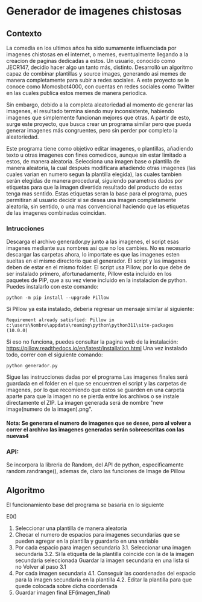 # Generador de imagenes chistosas
## Contexto

La comedia en los ultimos años ha sido sumamente influenciada por imagenes chistosas en el internet, o memes, eventualmente llegando a la creacion de paginas dedicadas a estos.  Un usuario, conocido como JECR147, decidio hacer algo un tanto más, distinto. Desarrolló un algoritmo capaz de combinar plantillas y source images, generando asi memes de manera completamente para subir a redes sociales. A este proyecto se le conoce como Momosbot4000, con cuentas en redes sociales como Twitter en las cuales publica estos memes de manera periodica.

Sin embargo, debido a la completa aleatoriedad al momento de generar las imagenes, el resultado termina siendo muy inconsistente, habiendo imagenes que simplemente funcionan mejores que otras. A partir de esto, surge este proyecto, que busca crear un programa similar pero que pueda generar imagenes más congruentes, pero sin perder por completo la aleatoriedad.

Este programa tiene como objetivo editar imagenes, o plantillas, añadiendo texto u otras imagenes con fines comedicos, aunque sin estar limitado a estos, de manera aleatoria. Selecciona una imagen base o plantilla de manera aleatoria, la cual después modificara añadiendo otras imagenes (las cuales varian en numero segun la plantilla elegida), las cuales tambien serán elegidas de manera procedural, siguiendo parametros dados por etiquetas para que la imagen divertida resultado del producto de estas tenga mas sentido. Estas etiquetas seran la base para el programa, pues permitiran al usuario decidir si se desea una imagen completamente aleatoria, sin sentido, o una mas convencional haciendo que las etiquetas de las imagenes combinadas coincidan.

### Intrucciones
Descarga el archivo generador.py junto a las imagenes, el script esas imagenes mediante sus nombres asi que no los cambies. No es necesario descargar las carpetas ahora, lo importate es que las imagenes esten sueltas en el mismo directorio que el generador. El script y las imagenes deben de estar en el mismo folder. 
El script usa Pillow, por lo que debe de ser instalado primero, afortunadamente, Pillow esta incluido en los paquetes de PIP, que a su vez viene incluido en la instalacion de python. Puedes instalarlo con este comando:

	python -m pip install --upgrade Pillow

Si Pillow ya esta instalado, deberia regresar un mensaje similar al siguiente:

	Requirement already satisfied: Pillow in c:\users\Nombre\appdata\roaming\python\python311\site-packages (10.0.0)

Si eso no funciona, puedes consultar la pagina web de la instalación: https://pillow.readthedocs.io/en/latest/installation.html
Una vez instalado todo, correr con el siguiente comando:

	python generador.py

Sigue las instrucciones dadas por el programa
Las imagenes finales será guardada en el folder en el que se encuentren el script y las carpetas de imagenes, por lo que recomiendo que estos se guarden en una carpeta aparte para que la imagen no se pierda entre los archivos o  se instale directamente el ZIP. La imagen generada será de nombre "new image(numero de la imagen).png".

#### Nota: Se generara el numero de imagenes que se desee, pero al volver a correr el archivo las imagenes generadas serán sobreescritas con las nuevas4

### API:
Se incorpora la libreria de Random, del API de python, especificamente random.randrange(), ademas de, claro las funciones de Image de Pillow

## Algoritmo
El funcionamiento base del programa se basaria en lo siguiente

E0()
1. Seleccionar una plantilla de manera aleatoria
2. Checar el numero de espacios para imagenes secundarias que se pueden agregar en la plantilla y guardarlo en una variable
3. Por cada espacio para imagen secundaria
	3.1. Seleccionar una imagen secundaria
	3.2. Si la etiqueta de la plantilla coincide con la de la imagen secundaria seleccionada
		Guardar la imagen secundaria en una lista
   	si no
		Volver al paso 3.1
4. Por cada imagen secundaria
	4.1. Conseguir las coordenadas del espacio para la imagen secundaria en la plantilla
	4.2. Editar la plantilla para que quede colocada sobre dicha coordenada
5. Guardar imagen final
EF(imagen_final)

